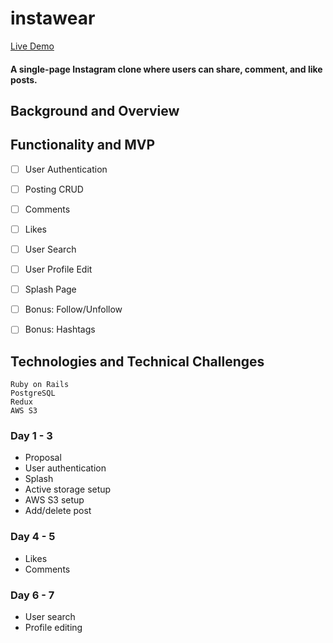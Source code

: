# instawear
[Live Demo](https://instawear.herokuapp.com/)
#### A single-page Instagram clone where users can share, comment, and like posts.


## Background and Overview
## Functionality and MVP
- [ ] User Authentication
- [ ] Posting CRUD
- [ ] Comments
- [ ] Likes
- [ ] User Search
- [ ] User Profile Edit
- [ ] Splash Page
- [ ] Bonus: Follow/Unfollow
- [ ] Bonus: Hashtags


## Technologies and Technical Challenges
	Ruby on Rails
	PostgreSQL
    Redux
    AWS S3

### Day 1 - 3
* Proposal
* User authentication
* Splash
* Active storage setup
* AWS S3 setup
* Add/delete post


### Day 4 - 5
* Likes 
* Comments

### Day 6 - 7
* User search
* Profile editing





